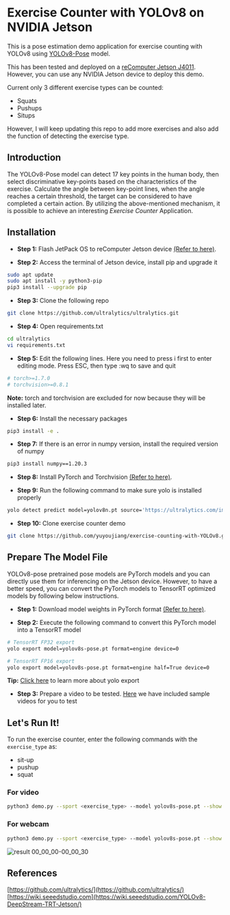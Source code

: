 # Exercise Counter with YOLOv8 on NVIDIA Jetson

This is a pose estimation demo application for exercise counting with YOLOv8 using [YOLOv8-Pose](https://docs.ultralytics.com/tasks/pose) model. 

This has been tested and deployed on a [reComputer Jetson J4011](https://www.seeedstudio.com/reComputer-J4011-p-5585.html?queryID=7e0c2522ee08fd79748dfc07645fdd96&objectID=5585&indexName=bazaar_retailer_products). However, you can use any NVIDIA Jetson device to deploy this demo.

Current only 3 different exercise types can be counted:

- Squats
- Pushups
- Situps

However, I will keep updating this repo to add more exercises and also add the function of detecting the exercise type.

## Introduction

The YOLOv8-Pose model can detect 17 key points in the human body, then select discriminative key-points based on the characteristics of the exercise. 
Calculate the angle between key-point lines, when the angle reaches a certain threshold, the target can be considered to have completed a certain action.
By utilizing the above-mentioned mechanism, it is possible to achieve an interesting *Exercise Counter* Application.

## Installation

- **Step 1:** Flash JetPack OS to reComputer Jetson device [(Refer to here)](https://wiki.seeedstudio.com/reComputer_J4012_Flash_Jetpack/).

- **Step 2:** Access the terminal of Jetson device, install pip and upgrade it

```sh
sudo apt update
sudo apt install -y python3-pip
pip3 install --upgrade pip
```

- **Step 3:** Clone the following repo

```sh
git clone https://github.com/ultralytics/ultralytics.git
```

- **Step 4:** Open requirements.txt

```sh
cd ultralytics
vi requirements.txt
```

- **Step 5:** Edit the following lines. Here you need to press i first to enter editing mode. Press ESC, then type :wq to save and quit

```sh
# torch>=1.7.0
# torchvision>=0.8.1
```

**Note:** torch and torchvision are excluded for now because they will be installed later.

- **Step 6:** Install the necessary packages

```sh
pip3 install -e .
```

- **Step 7:** If there is an error in numpy version, install the required version of numpy

```sh
pip3 install numpy==1.20.3
```

- **Step 8:** Install PyTorch and Torchvision [(Refer to here)](https://wiki.seeedstudio.com/YOLOv8-DeepStream-TRT-Jetson/#install-pytorch-and-torchvision).

- **Step 9:** Run the following command to make sure yolo is installed properly

```sh
yolo detect predict model=yolov8n.pt source='https://ultralytics.com/images/bus.jpg' 
```

- **Step 10:** Clone exercise counter demo

```sh
git clone https://github.com/yuyoujiang/exercise-counting-with-YOLOv8.git
```

## Prepare The Model File

YOLOv8-pose pretrained pose models are PyTorch models and you can directly use them for inferencing on the Jetson device. However, to have a better speed, you can convert the PyTorch models to TensorRT optimized models by following below instructions.

- **Step 1:** Download model weights in PyTorch format [(Refer to here)](https://docs.ultralytics.com/tasks/pose/#models).

- **Step 2:** Execute the following command to convert this PyTorch model into a TensorRT model 

```sh
# TensorRT FP32 export
yolo export model=yolov8s-pose.pt format=engine device=0

# TensorRT FP16 export
yolo export model=yolov8s-pose.pt format=engine half=True device=0
```

**Tip:** [Click here](https://docs.ultralytics.com/modes/export) to learn more about yolo export 

- **Step 3:** Prepare a video to be tested. [Here]() we have included sample videos for you to test

## Let's Run It!

To run the exercise counter, enter the following commands with the `exercise_type` as:

- sit-up
- pushup
- squat

### For video 

```sh
python3 demo.py --sport <exercise_type> --model yolov8s-pose.pt --show True --input <path_to_your_video>
```

### For webcam

```sh
python3 demo.py --sport <exercise_type> --model yolov8s-pose.pt --show True --input 0
```
![result 00_00_00-00_00_30](https://github.com/yuyoujiang/exercise-counting-with-YOLOv8/assets/76863444/414e1cd1-ab7d-4ca6-91e4-c8a948fe55ae)

## References

[https://github.com/ultralytics/](https://github.com/ultralytics/)  
[https://wiki.seeedstudio.com](https://wiki.seeedstudio.com/YOLOv8-DeepStream-TRT-Jetson/)
